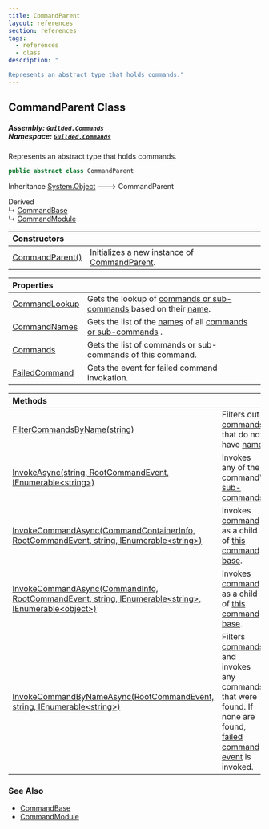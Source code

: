 ```yaml
---
title: CommandParent
layout: references
section: references
tags:
  - references
  - class
description: "

Represents an abstract type that holds commands."
---
```


## CommandParent Class
##### **Assembly:** `Guilded.Commands`<br/>**Namespace:** [`Guilded.Commands`](Guilded.Commands 'Guilded.Commands')

Represents an abstract type that holds commands.

```csharp
public abstract class CommandParent
```

Inheritance [System.Object](https://docs.microsoft.com/en-us/dotnet/api/System.Object 'System.Object') &#129106; CommandParent

Derived  
&#8627; [CommandBase](CommandBase 'Guilded.Commands.CommandBase')  
&#8627; [CommandModule](CommandModule 'Guilded.Commands.CommandModule')

| Constructors | |
| :--- | :--- |
| [CommandParent()](CommandParent.CommandParent() 'Guilded.Commands.CommandParent.CommandParent()') | Initializes a new instance of [CommandParent](CommandParent 'Guilded.Commands.CommandParent'). |

| Properties | |
| :--- | :--- |
| [CommandLookup](CommandParent.CommandLookup 'Guilded.Commands.CommandParent.CommandLookup') | Gets the lookup of [commands or sub-commands](CommandParent.Commands 'Guilded.Commands.CommandParent.Commands') based on their [name](ICommandInfo_TMember_.Name 'Guilded.Commands.ICommandInfo<TMember>.Name'). |
| [CommandNames](CommandParent.CommandNames 'Guilded.Commands.CommandParent.CommandNames') | Gets the list of the [names](CommandAttribute.Name 'Guilded.Commands.CommandAttribute.Name') of all [commands or sub-commands](CommandParent.Commands 'Guilded.Commands.CommandParent.Commands') . |
| [Commands](CommandParent.Commands 'Guilded.Commands.CommandParent.Commands') | Gets the list of commands or sub-commands of this command. |
| [FailedCommand](CommandParent.FailedCommand 'Guilded.Commands.CommandParent.FailedCommand') | Gets the event for failed command invokation. |

| Methods | |
| :--- | :--- |
| [FilterCommandsByName(string)](CommandParent.FilterCommandsByName(string) 'Guilded.Commands.CommandParent.FilterCommandsByName(string)') | Filters out [commands](CommandParent.Commands 'Guilded.Commands.CommandParent.Commands') that do not have [name](CommandParent.FilterCommandsByName(string)#Guilded.Commands.CommandParent.FilterCommandsByName(string).name 'Guilded.Commands.CommandParent.FilterCommandsByName(string).name'). |
| [InvokeAsync(string, RootCommandEvent, IEnumerable&lt;string&gt;)](CommandParent.InvokeAsync(string,RootCommandEvent,IEnumerable_string_) 'Guilded.Commands.CommandParent.InvokeAsync(string, Guilded.Commands.RootCommandEvent, System.Collections.Generic.IEnumerable<string>)') | Invokes any of the command's [sub-commands](CommandParent.Commands 'Guilded.Commands.CommandParent.Commands'). |
| [InvokeCommandAsync(CommandContainerInfo, RootCommandEvent, string, IEnumerable&lt;string&gt;)](CommandParent.InvokeCommandAsync(CommandContainerInfo,RootCommandEvent,string,IEnumerable_string_) 'Guilded.Commands.CommandParent.InvokeCommandAsync(Guilded.Commands.CommandContainerInfo, Guilded.Commands.RootCommandEvent, string, System.Collections.Generic.IEnumerable<string>)') | Invokes [command](CommandParent.InvokeCommandAsync(CommandContainerInfo,RootCommandEvent,string,IEnumerable_string_)#Guilded.Commands.CommandParent.InvokeCommandAsync(Guilded.Commands.CommandContainerInfo,Guilded.Commands.RootCommandEvent,string,System.Collections.Generic.IEnumerable_string_).command 'Guilded.Commands.CommandParent.InvokeCommandAsync(Guilded.Commands.CommandContainerInfo, Guilded.Commands.RootCommandEvent, string, System.Collections.Generic.IEnumerable<string>).command') as a child of [this command base](CommandParent 'Guilded.Commands.CommandParent'). |
| [InvokeCommandAsync(CommandInfo, RootCommandEvent, string, IEnumerable&lt;string&gt;, IEnumerable&lt;object&gt;)](CommandParent.InvokeCommandAsync(CommandInfo,RootCommandEvent,string,IEnumerable_string_,IEnumerable_object_) 'Guilded.Commands.CommandParent.InvokeCommandAsync(Guilded.Commands.CommandInfo, Guilded.Commands.RootCommandEvent, string, System.Collections.Generic.IEnumerable<string>, System.Collections.Generic.IEnumerable<object>)') | Invokes [command](CommandParent.InvokeCommandAsync(CommandInfo,RootCommandEvent,string,IEnumerable_string_,IEnumerable_object_)#Guilded.Commands.CommandParent.InvokeCommandAsync(Guilded.Commands.CommandInfo,Guilded.Commands.RootCommandEvent,string,System.Collections.Generic.IEnumerable_string_,System.Collections.Generic.IEnumerable_object_).command 'Guilded.Commands.CommandParent.InvokeCommandAsync(Guilded.Commands.CommandInfo, Guilded.Commands.RootCommandEvent, string, System.Collections.Generic.IEnumerable<string>, System.Collections.Generic.IEnumerable<object>).command') as a child of [this command base](CommandParent 'Guilded.Commands.CommandParent'). |
| [InvokeCommandByNameAsync(RootCommandEvent, string, IEnumerable&lt;string&gt;)](CommandParent.InvokeCommandByNameAsync(RootCommandEvent,string,IEnumerable_string_) 'Guilded.Commands.CommandParent.InvokeCommandByNameAsync(Guilded.Commands.RootCommandEvent, string, System.Collections.Generic.IEnumerable<string>)') | Filters [commands](CommandParent.Commands 'Guilded.Commands.CommandParent.Commands') and invokes any commands that were found. If none are found, [failed command event](CommandParent.FailedCommand 'Guilded.Commands.CommandParent.FailedCommand') is invoked. |

### See Also
- [CommandBase](CommandBase 'Guilded.Commands.CommandBase')
- [CommandModule](CommandModule 'Guilded.Commands.CommandModule')